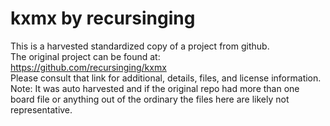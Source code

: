 
# kxmx by recursinging  
This is a harvested standardized copy of a project from github.  
The original project can be found at:  
https://github.com/recursinging/kxmx  
Please consult that link for additional, details, files, and license information.  
Note: It was auto harvested and if the original repo had more than one board file or anything out of the ordinary the files here are likely not representative.  
    
